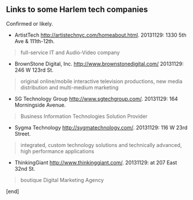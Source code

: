 ## Links to some Harlem tech companies

Confirmed or likely.

 * ArtistTech http://artistechnyc.com/homeabout.html. 20131129: 1330 5th Ave & 111th-12th.
 
 > full-service IT and Audio-Video company

 * BrownStone Digital, Inc. http://www.brownstonedigital.com/ 20131129: 246 W 123rd St.

 > original online/mobile interactive television productions, new media distribution and multi-medium marketing

 * SG Technology Group http://www.sgtechgroup.com/. 20131129: 164 Morningside Avenue.
 
 > Business Information Technologies Solution Provider

 * Sygma Technology http://sygmatechnology.com/. 20131129: 116 W 23rd Street.

 > integrated, custom technology solutions and technically advanced, high performance applications

 * ThinkingGiant http://www.thinkinggiant.com/. 20131129: at 207 East 32nd St.
 
 > boutique Digital Marketing Agency

[end]
